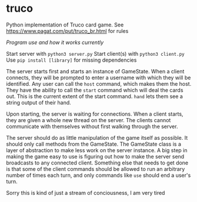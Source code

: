 # truco
Python implementation of Truco card game.
See https://www.pagat.com/put/truco_br.html for rules


_Program use and how it works currently_

Start server with `python3 server.py`
Start client(s) with `python3 client.py`
Use `pip install [library]` for missing dependencies

The server starts first and starts an instance of GameState. When a client connects, they will be prompted to enter a username with which they will be identified. Any user can call the `host` command, which makes them the host. They have the ability to call the `start` command which will deal the cards out. This is the current extent of the start command. `hand` lets them see a string output of their hand.

Upon starting, the server is waiting for connections. When a client starts, they are given a whole new thread on the server. The clients cannot communicate with themselves without first walking through the server. 

The server should do as little manipulation of the game itself as possible. It should only call methods from the GameState. The GameState class is a layer of abstraction to make less work on the server instance. 
A big step in making the game easy to use is figuring out how to make the server send broadcasts to any connected client. 
Something else that needs to get done is that some of the client commands should be allowed to run an arbitrary number of times each turn, and only commands like `use` should end a user's turn.

Sorry this is kind of just a stream of conciousness, I am very tired